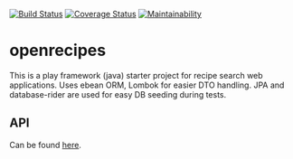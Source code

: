 [![Build Status](https://travis-ci.org/oliverdozsa/openrecipes.svg?branch=master)](https://travis-ci.org/oliverdozsa/openrecipes)
[![Coverage Status](https://coveralls.io/repos/github/oliverdozsa/openrecipes/badge.svg?branch=master)](https://coveralls.io/github/oliverdozsa/openrecipes?branch=master)
[![Maintainability](https://api.codeclimate.com/v1/badges/980006d0a210ddc592ac/maintainability)](https://codeclimate.com/github/oliverdozsa/openrecipes/maintainability)

# openrecipes
This is a play framework (java) starter project for recipe search web applications. Uses ebean ORM, Lombok for easier 
DTO handling. JPA and database-rider are used for easy DB seeding during tests.

## API
Can be found [here](https://oliverdozsa.github.io/openrecipes-api/).
